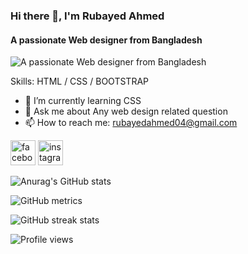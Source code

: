 ### Hi there 👋,  I'm Rubayed Ahmed
#### A passionate Web designer from Bangladesh
![A passionate Web designer from Bangladesh](https://images.pexels.com/photos/7119103/pexels-photo-7119103.jpeg?auto=compress&cs=tinysrgb&dpr=1&w=500)

Skills: HTML / CSS / BOOTSTRAP

- 🌱 I’m currently learning CSS 
- 💬 Ask me about Any web design related question 
- 📫 How to reach me: rubayedahmed04@gmail.com 


[<img src='https://camo.githubusercontent.com/2d1ffa69dd491ebeca01b2098cf8233dd09950ff5895abccd5b455ca442abc59/68747470733a2f2f696d672e736869656c64732e696f2f62616467652f46616365626f6f6b2d3138373746323f7374796c653d666f722d7468652d6261646765266c6f676f3d66616365626f6f6b266c6f676f436f6c6f723d7768697465' alt='facebook' height='40'>](https://www.facebook.com/rubayed.05)  [<img src='https://camo.githubusercontent.com/b3d4671768bd0f9b6c8f410a25a96e0c5a4d135208d8910461e986f97e7985ab/68747470733a2f2f696d672e736869656c64732e696f2f62616467652f496e7374616772616d2d4534343035463f7374796c653d666f722d7468652d6261646765266c6f676f3d696e7374616772616d266c6f676f436f6c6f723d7768697465' alt='instagram' height='40'>](https://www.instagram.com/ahm_rubayed/)  

![Anurag's GitHub stats](https://github-readme-stats.vercel.app/api?username=ahm-rubayed&show_icons=true&theme=radical)

![GitHub metrics](https://metrics.lecoq.io/ahm-rubayed)  

![GitHub streak stats](https://github-readme-streak-stats.herokuapp.com/?user=ahm-rubayed)  

![Profile views](https://gpvc.arturio.dev/ahm-rubayed)  
